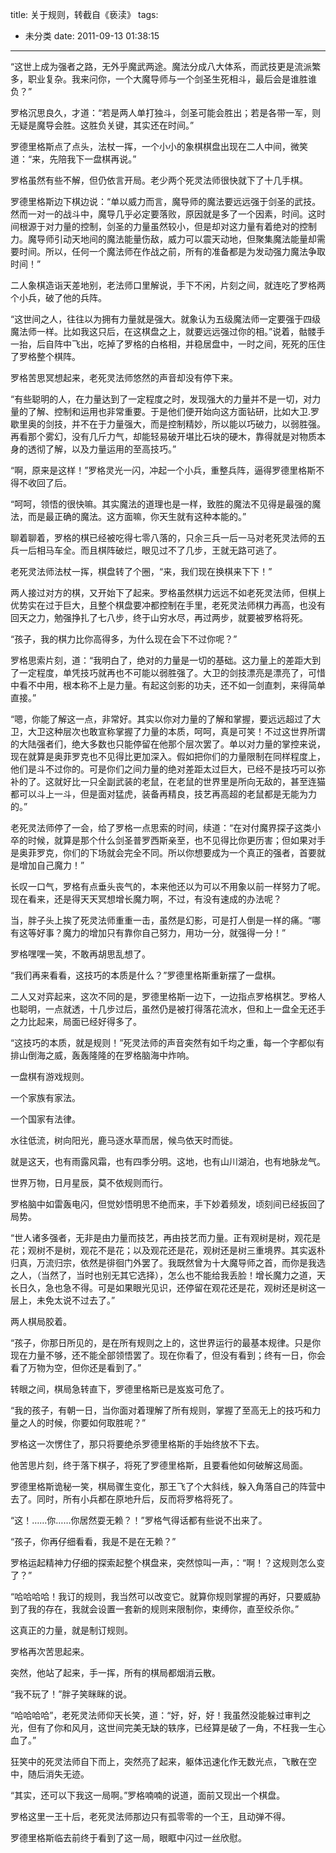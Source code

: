 title: 关于规则，转截自《亵渎》
tags:
  - 未分类
date: 2011-09-13 01:38:15
---

“这世上成为强者之路，无外乎魔武两途。魔法分成八大体系，而武技更是流派繁多，职业复杂。我来问你，一个大魔导师与一个剑圣生死相斗，最后会是谁胜谁负？”

罗格沉思良久，才道：“若是两人单打独斗，剑圣可能会胜出；若是各带一军，则无疑是魔导会胜。这胜负关键，其实还在时间。”

罗德里格斯点了点头，法杖一挥，一个小小的象棋棋盘出现在二人中间，微笑道：“来，先陪我下一盘棋再说。”

罗格虽然有些不解，但仍依言开局。老少两个死灵法师很快就下了十几手棋。

罗德里格斯边下棋边说：“单以威力而言，魔导师的魔法要远远强于剑圣的武技。然而一对一的战斗中，魔导几乎必定要落败，原因就是多了一个因素，时间。这时间根源于对力量的控制，剑圣的力量虽然较小，但是却对这力量有着绝对的控制力。魔导师引动天地间的魔法能量伤敌，威力可以震天动地，但聚集魔法能量却需要时间。所以，任何一个魔法师在作战之前，所有的准备都是为发动强力魔法争取时间！”

二人象棋造诣天差地别，老法师口里解说，手下不闲，片刻之间，就连吃了罗格两个小兵，破了他的兵阵。<span id="more-89"></span>

“这世间之人，往往以为拥有力量就是强大。就象认为五级魔法师一定要强于四级魔法师一样。比如我这只后，在这棋盘之上，就要远远强过你的相。”说着，骷髅手一抬，后自阵中飞出，吃掉了罗格的白格相，并稳居盘中，一时之间，死死的压住了罗格整个棋阵。

罗格苦思冥想起来，老死灵法师悠然的声音却没有停下来。

“有些聪明的人，在力量达到了一定程度之时，发现强大的力量并不是一切，对力量的了解、控制和运用也非常重要。于是他们便开始向这方面钻研，比如大卫.罗歇里奥的剑技，并不在于力量强大，而是控制精妙，所以能以巧破力，以弱胜强。再看那个雾幻，没有几斤力气，却能轻易破开堪比石块的硬木，靠得就是对物质本身的透彻了解，以及力量运用的至高技巧。”

“啊，原来是这样！”罗格灵光一闪，冲起一个小兵，重整兵阵，逼得罗德里格斯不得不收回了后。

“呵呵，领悟的很快嘛。其实魔法的道理也是一样，致胜的魔法不见得是最强的魔法，而是最正确的魔法。这方面嘛，你天生就有这种本能的。”

聊着聊着，罗格的棋已经被吃得七零八落的，只余三兵一后一马对老死灵法师的五兵一后相马车全。而且棋阵破烂，眼见过不了几步，王就无路可逃了。

老死灵法师法杖一挥，棋盘转了个圈，“来，我们现在换棋来下下！”

两人接过对方的棋，又开始下了起来。罗格虽然棋力远远不如老死灵法师，但棋上优势实在过于巨大，且整个棋盘要冲都控制在手里，老死灵法师棋力再高，也没有回天之力，勉强挣扎了七八步，终于山穷水尽，再过两步，就要被罗格将死。

“孩子，我的棋力比你高得多，为什么现在会下不过你呢？”

罗格思索片刻，道：“我明白了，绝对的力量是一切的基础。这力量上的差距大到了一定程度，单凭技巧就再也不可能以弱胜强了。大卫的剑技漂亮是漂亮了，可惜中看不中用，根本称不上是力量。有起这剑影的功夫，还不如一剑直刺，来得简单直接。”

“嗯，你能了解这一点，非常好。其实以你对力量的了解和掌握，要远远超过了大卫，大卫这种层次也敢宣称掌握了力量的本质，呵呵，真是可笑！不过这世界所谓的大陆强者们，绝大多数也只能停留在他那个层次罢了。单以对力量的掌控来说，现在就算是奥菲罗克也不见得比更加深入。假如把你们的力量限制在同样程度上，他们是斗不过你的。可是你们之间力量的绝对差距太过巨大，已经不是技巧可以弥补的了。这就好比一只全副武装的老鼠，在老鼠的世界里是所向无敌的，甚至连猫都可以斗上一斗，但是面对猛虎，装备再精良，技艺再高超的老鼠都是无能为力的。”

老死灵法师停了一会，给了罗格一点思索的时间，续道：“在对付魔界探子这类小卒的时候，就算是那个什么剑圣普罗西斯亲至，也不见得比你更历害；但如果对手是奥菲罗克，你们的下场就会完全不同。所以你想要成为一个真正的强者，首要就是增加自己魔力！”

长叹一口气，罗格有点垂头丧气的，本来他还以为可以不用象以前一样努力了呢。现在看来，还是得天天冥想增长魔力啊，不过，有没有速成的办法呢？

当，胖子头上挨了死灵法师重重一击，虽然是幻影，可是打人倒是一样的痛。“哪有这等好事？魔力的增加只有靠你自己努力，用功一分，就强得一分！”

罗格嘿嘿一笑，不敢再胡思乱想了。

“我们再来看看，这技巧的本质是什么？”罗德里格斯重新摆了一盘棋。

二人又对弈起来，这次不同的是，罗德里格斯一边下，一边指点罗格棋艺。罗格人也聪明，一点就透，十几步过后，虽然仍是被打得落花流水，但和上一盘全无还手之力比起来，局面已经好得多了。

“这技巧的本质，就是规则！”死灵法师的声音突然有如千均之重，每一个字都似有排山倒海之威，轰轰隆隆的在罗格脑海中炸响。

一盘棋有游戏规则。

一个家族有家法。

一个国家有法律。

水往低流，树向阳光，鹿马逐水草而居，候鸟依天时而徙。

就是这天，也有雨露风霜，也有四季分明。这地，也有山川湖泊，也有地脉龙气。

世界万物，日月星辰，莫不依规则而行。

罗格脑中如雷轰电闪，但觉妙悟明思不绝而来，手下妙着频发，顷刻间已经扳回了局势。

“世人诸多强者，无非是由力量而技艺，再由技艺而力量。正有观树是树，观花是花；观树不是树，观花不是花；以及观花还是花，观树还是树三重境界。其实返朴归真，万流归宗，依然是徘徊门外罢了。我既然曾为十大魔导师之首，而你是我选之人，（当然了，当时也别无其它选择），怎么也不能给我丢脸！增长魔力之道，天长日久，急也急不得。可是如果眼光见识，还停留在观花还是花，观树还是树这一层上，未免太说不过去了。”

两人棋局胶着。

“孩子，你那日所见的，是在所有规则之上的，这世界运行的最基本规律。只是你现在力量不够，还不能全部领悟罢了。现在你看了，但没有看到；终有一日，你会看了万物为空，但你还是看到了。”

转眼之间，棋局急转直下，罗德里格斯已是岌岌可危了。

“我的孩子，有朝一日，当你面对着理解了所有规则，掌握了至高无上的技巧和力量之人的时候，你要如何取胜呢？”

罗格这一次愣住了，那只将要绝杀罗德里格斯的手始终放不下去。

他苦思片刻，终于落下棋子，将死了罗德里格斯，且要看他如何破解这局面。

罗德里格斯诡秘一笑，棋局骤生变化，那王飞了个大斜线，躲入角落自己的阵营中去了。同时，所有小兵都在原地升后，反而将罗格将死了。

“这！……你……你居然耍无赖？！”罗格气得话都有些说不出来了。

“孩子，你再仔细看看，我是不是在无赖？”

罗格运起精神力仔细的探索起整个棋盘来，突然惊叫一声，：“啊！？这规则怎么变了？”

“哈哈哈哈！我订的规则，我当然可以改变它。就算你规则掌握的再好，只要威胁到了我的存在，我就会设置一套新的规则来限制你，束缚你，直至绞杀你。”

这真正的力量，就是制订规则。

罗格再次苦思起来。

突然，他站了起来，手一挥，所有的棋局都烟消云散。

“我不玩了！”胖子笑眯眯的说。

“哈哈哈哈”，老死灵法师仰天长笑，道：“好，好，好！我虽然没能躲过审判之光，但有了你和风月，这世间完美无缺的轶序，已经算是破了一角，不枉我一生心血了。”

狂笑中的死灵法师自下而上，突然亮了起来，躯体迅速化作无数光点，飞散在空中，随后消失无迹。

“其实，还可以下我这一局啊。”罗格喃喃的说道，面前又现出一个棋盘。

罗格这里一王十后，老死灵法师那边只有孤零零的一个王，且动弹不得。

罗德里格斯临去前终于看到了这一局，眼眶中闪过一丝欣慰。
